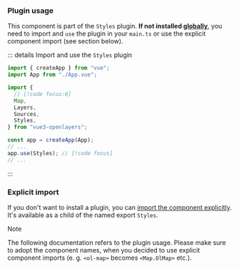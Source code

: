 ### Plugin usage

This component is part of the `Styles` plugin.
**If not installed [globally](/get-started#usage-as-plugin)**, you need to import and `use` the plugin in your `main.ts` or use the explicit component import (see section below).

::: details Import and use the `Styles` plugin

```ts {8,13} [main.ts]
import { createApp } from "vue";
import App from "./App.vue";

import {
  // [!code focus:6]
  Map,
  Layers,
  Sources,
  Styles,
} from "vue3-openlayers";

const app = createApp(App);
// ...
app.use(Styles); // [!code focus]
// ...
```

:::

### Explicit import

If you don't want to install a plugin, you can [import the component explicitly](/get-started#usage-explicit-import).
It's available as a child of the named export `Styles`.

> [!NOTE]
> The following documentation refers to the plugin usage.
> Please make sure to adopt the component names, when you decided to use explicit component imports (e. g. `<ol-map>` becomes `<Map.OlMap>` etc.).

